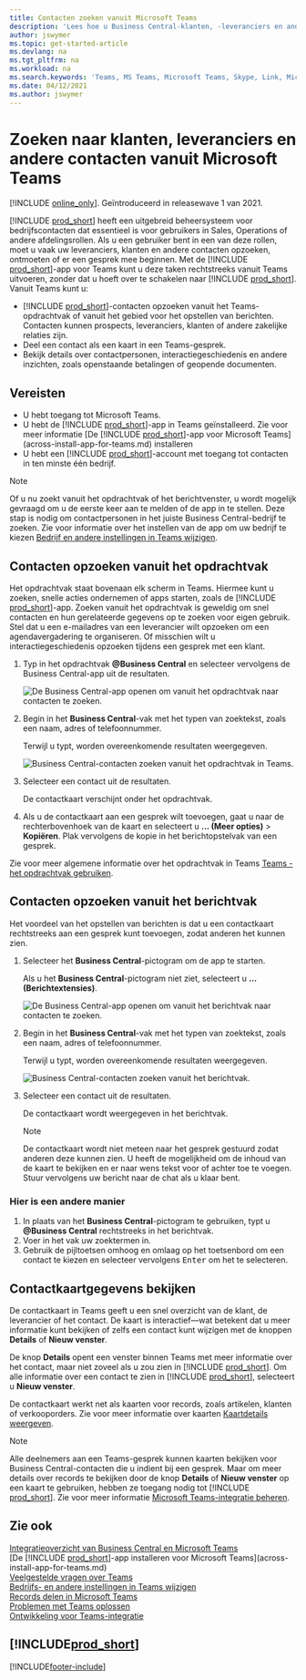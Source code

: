 ```yaml
---
title: Contacten zoeken vanuit Microsoft Teams
description: 'Lees hoe u Business Central-klanten, -leveranciers en andere -contactpersonen opzoekt vanuit Microsoft Teams.'
author: jswymer
ms.topic: get-started-article
ms.devlang: na
ms.tgt_pltfrm: na
ms.workload: na
ms.search.keywords: 'Teams, MS Teams, Microsoft Teams, Skype, Link, Microsoft 365, contacts, search, messaging extensions'
ms.date: 04/12/2021
ms.author: jswymer
---
```


# <a name="searching-for-customers-vendors-and-other-contacts-from-microsoft-teams"></a>Zoeken naar klanten, leveranciers en andere contacten vanuit Microsoft Teams

[!INCLUDE [online_only](includes/online_only.md)]. Geïntroduceerd in releasewave 1 van 2021.

[!INCLUDE [prod_short](includes/prod_short.md)] heeft een uitgebreid beheersysteem voor bedrijfscontacten dat essentieel is voor gebruikers in Sales, Operations of andere afdelingsrollen. Als u een gebruiker bent in een van deze rollen, moet u vaak uw leveranciers, klanten en andere contacten opzoeken, ontmoeten of er een gesprek mee beginnen. Met de [!INCLUDE [prod_short](includes/prod_short.md)]-app voor Teams kunt u deze taken rechtstreeks vanuit Teams uitvoeren, zonder dat u hoeft over te schakelen naar [!INCLUDE [prod_short](includes/prod_short.md)]. Vanuit Teams kunt u:

- [!INCLUDE [prod_short](includes/prod_short.md)]-contacten opzoeken vanuit het Teams-opdrachtvak of vanuit het gebied voor het opstellen van berichten. Contacten kunnen prospects, leveranciers, klanten of andere zakelijke relaties zijn.
- Deel een contact als een kaart in een Teams-gesprek.
- Bekijk details over contactpersonen, interactiegeschiedenis en andere inzichten, zoals openstaande betalingen of geopende documenten.

## <a name="prerequisites"></a>Vereisten

- U hebt toegang tot Microsoft Teams.
- U hebt de [!INCLUDE [prod_short](includes/prod_short.md)]-app in Teams geïnstalleerd. Zie voor meer informatie [De [!INCLUDE [prod_short](includes/prod_short.md)]-app voor Microsoft Teams](across-install-app-for-teams.md) installeren
- U hebt een [!INCLUDE [prod_short](includes/prod_short.md)]-account met toegang tot contacten in ten minste één bedrijf.

> [!NOTE]
> Of u nu zoekt vanuit het opdrachtvak of het berichtvenster, u wordt mogelijk gevraagd om u de eerste keer aan te melden of de app in te stellen. Deze stap is nodig om contactpersonen in het juiste Business Central-bedrijf te zoeken. Zie voor informatie over het instellen van de app om uw bedrijf te kiezen [Bedrijf en andere instellingen in Teams wijzigen](across-teams-settings.md).

## <a name="look-up-contacts-from-the-command-box"></a>Contacten opzoeken vanuit het opdrachtvak

Het opdrachtvak staat bovenaan elk scherm in Teams. Hiermee kunt u zoeken, snelle acties ondernemen of apps starten, zoals de [!INCLUDE [prod_short](includes/prod_short.md)]-app. Zoeken vanuit het opdrachtvak is geweldig om snel contacten en hun gerelateerde gegevens op te zoeken voor eigen gebruik. Stel dat u een e-mailadres van een leverancier wilt opzoeken om een agendavergadering te organiseren. Of misschien wilt u interactiegeschiedenis opzoeken tijdens een gesprek met een klant.

1. Typ in het opdrachtvak **@Business Central** en selecteer vervolgens de Business Central-app uit de resultaten.

    ![De Business Central-app openen om vanuit het opdrachtvak naar contacten te zoeken.](media/teams-contacts-command-1.png)

2. Begin in het **Business Central**-vak met het typen van zoektekst, zoals een naam, adres of telefoonnummer.

    Terwijl u typt, worden overeenkomende resultaten weergegeven.

    ![Business Central-contacten zoeken vanuit het opdrachtvak in Teams.](media/teams-contacts-command-2.png)
3. Selecteer een contact uit de resultaten.

    De contactkaart verschijnt onder het opdrachtvak.

4. Als u de contactkaart aan een gesprek wilt toevoegen, gaat u naar de rechterbovenhoek van de kaart en selecteert u **... (Meer opties)** > **Kopiëren**. Plak vervolgens de kopie in het berichtopstelvak van een gesprek.  

Zie voor meer algemene informatie over het opdrachtvak in Teams [Teams - het opdrachtvak gebruiken](https://support.microsoft.com/en-us/office/use-the-command-box-13c4e429-7324-4886-b377-5dbed539193b).

## <a name="look-up-contacts-from-the-message-compose-box"></a>Contacten opzoeken vanuit het berichtvak

Het voordeel van het opstellen van berichten is dat u een contactkaart rechtstreeks aan een gesprek kunt toevoegen, zodat anderen het kunnen zien.

1. Selecteer het **Business Central**-pictogram om de app te starten.

    Als u het **Business Central**-pictogram niet ziet, selecteert u **... (Berichtextensies)**.

    ![De Business Central-app openen om vanuit het berichtvak naar contacten te zoeken.](media/teams-contacts-message-box.png)

2. Begin in het **Business Central**-vak met het typen van zoektekst, zoals een naam, adres of telefoonnummer.

    Terwijl u typt, worden overeenkomende resultaten weergegeven.

    ![Business Central-contacten zoeken vanuit het berichtvak.](media/teams-contacts-5.png)
3. Selecteer een contact uit de resultaten.

    De contactkaart wordt weergegeven in het berichtvak.

    > [!NOTE]
    > De contactkaart wordt niet meteen naar het gesprek gestuurd zodat anderen deze kunnen zien. U heeft de mogelijkheid om de inhoud van de kaart te bekijken en er naar wens tekst voor of achter toe te voegen. Stuur vervolgens uw bericht naar de chat als u klaar bent.

### <a name="heres-another-way"></a>Hier is een andere manier

1. In plaats van het **Business Central**-pictogram te gebruiken, typt u **@Business Central** rechtstreeks in het berichtvak.
2. Voer in het vak uw zoektermen in.
3. Gebruik de pijltoetsen omhoog en omlaag op het toetsenbord om een contact te kiezen en selecteer vervolgens <kbd>Enter</kbd> om het te selecteren.

## <a name="viewing-contact-card-details"></a>Contactkaartgegevens bekijken

De contactkaart in Teams geeft u een snel overzicht van de klant, de leverancier of het contact. De kaart is interactief&mdash;wat betekent dat u meer informatie kunt bekijken of zelfs een contact kunt wijzigen met de knoppen **Details** of **Nieuw venster**.

De knop **Details** opent een venster binnen Teams met meer informatie over het contact, maar niet zoveel als u zou zien in [!INCLUDE [prod_short](includes/prod_short.md)]. Om alle informatie over een contact te zien in [!INCLUDE [prod_short](includes/prod_short.md)], selecteert u **Nieuw venster**.

De contactkaart werkt net als kaarten voor records, zoals artikelen, klanten of verkooporders. Zie voor meer informatie over kaarten [Kaartdetails weergeven](across-working-with-teams.md#view-card-details).

> [!NOTE]
> Alle deelnemers aan een Teams-gesprek kunnen kaarten bekijken voor Business Central-contacten die u indient bij een gesprek. Maar om meer details over records te bekijken door de knop **Details** of **Nieuw venster** op een kaart te gebruiken, hebben ze toegang nodig tot [!INCLUDE [prod_short](includes/prod_short.md)]. Zie voor meer informatie [Microsoft Teams-integratie beheren](admin-teams-integration.md#minimum-requirements-1).

## <a name="see-also"></a>Zie ook

[Integratieoverzicht van Business Central en Microsoft Teams](across-teams-overview.md)  
[De [!INCLUDE [prod_short](includes/prod_short.md)]-app installeren voor Microsoft Teams](across-install-app-for-teams.md)  
[Veelgestelde vragen over Teams](teams-faq.md)  
[Bedrijfs- en andere instellingen in Teams wijzigen](across-teams-settings.md)  
[Records delen in Microsoft Teams](across-working-with-teams.md)  
[Problemen met Teams oplossen](admin-teams-troubleshooting.md)  
[Ontwikkeling voor Teams-integratie](/dynamics365/business-central/dev-itpro/developer/devenv-develop-for-teams)  

## [!INCLUDE[prod_short](includes/free_trial_md.md)]


[!INCLUDE[footer-include](includes/footer-banner.md)]
